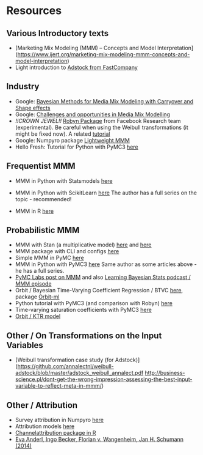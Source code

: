 # Resources 

## Various Introductory texts
- [Marketing Mix Modeling (MMM) – Concepts and Model Interpretation] (https://www.ijert.org/marketing-mix-modeling-mmm-concepts-and-model-interpretation)
- Light introduction to [Adstock from FastCompany](https://www.fastcompany.com/1665084/how-long-does-your-ad-have-impact)
## Industry 
- Google: [Bayesian Methods for Media Mix Modeling with Carryover and Shape effects](https://static.googleusercontent.com/media/research.google.com/en//pubs/archive/46001.pdf)
- Google: [Challenges and opportunities in Media Mix Modelling](https://research.google/pubs/pub45998/)
- _!!CROWN JEWEL!!_ [Robyn Package](https://facebookexperimental.github.io/Robyn/) from Facebook Research team (experimental). Be careful when using the Weibull transformations (it might be fixed now). A related [tutorial](https://towardsdatascience.com/automated-marketing-mix-modeling-with-facebooks-robyn-fd79e60b489d)
- Google: Numpyro package [Lightweight MMM](https://github.com/google/lightweight_mmm/)
- Hello Fresh: Tutorial for Python with PyMC3 [here](https://engineering.hellofresh.com/bayesian-media-mix-modeling-using-pymc3-for-fun-and-profit-2bd4667504e6)
## Frequentist MMM
- MMM in Python with Statsmodels [here](https://blog.getcensus.com/you-should-know-introduction-to-marketing-mix-modeling/amp/)

- MMM in Python with ScikitLearn [here](https://towardsdatascience.com/introduction-to-marketing-mix-modeling-in-python-d0dd81f4e794) The author has a full series on the topic - recommended!

- MMM in R [here](https://towardsdatascience.com/building-a-marketing-mix-model-in-r-3a7004d21239)
## Probabilistic MMM
- MMM with Stan (a multiplicative model) [here](https://towardsdatascience.com/python-stan-implementation-of-multiplicative-marketing-mix-model-with-deep-dive-into-adstock-a7320865b334) and [here](https://github.com/sibylhe/mmm_stan)
- MMM package with CLI and configs [here](https://github.com/leopoldavezac/BayesianMMM)
- Simple MMM in PyMC [here](https://getrecast.com/bayesian-methods-for-mmm/)
- MMM in Python with PyMC3 [here](https://link.medium.com/MiDctptEvmb) Same author as some articles above - he has a full series.
- [PyMC Labs post on MMM](https://www.pymc-labs.io/blog-posts/bayesian-media-mix-modeling-for-marketing-optimization/) and also [Learning Bayesian Stats podcast / MMM episode](https://learnbayesstats.com/episode/63-media-mix-models-bayes-marketing-luciano-paz/)
- Orbit / Bayesian Time-Varying Coefficient Regression / BTVC [here](https://arxiv.org/pdf/2106.03322.pdf), package [Orbit-ml](https://orbit-ml.readthedocs.io/en/latest/tutorials/ktr1.html)
- Python tutorial with PyMC3 (and comparison with Robyn) [here](https://medium.com/towards-data-science/modeling-marketing-mix-using-pymc3-ba18dd9e6e68)
- Time-varying saturation coefficients with PyMC3 [here](https://juanitorduz.github.io/pymc_mmm/)
- [Orbit / KTR model](https://juanitorduz.github.io/orbit_mmm/)

## Other / On Transformations on the Input Variables
- [Weibull transformation case study (for Adstock)](https://github.com/annalectnl/weibull-adstock/blob/master/adstock_weibull_annalect.pdf
http://business-science.pl/dont-get-the-wrong-impression-assessing-the-best-input-variable-to-reflect-meta-in-mmm/)

## Other / Attribution
- Survey attribution in Numpyro [here](https://vincentk1991.github.io/survey-attribution-numpyro/)
- Attribution models [here](https://internetrix.github.io/attribution-modelling/methods.html)
- [Channelattribution package in R](https://cran.r-project.org/web/packages/ChannelAttribution/ChannelAttribution.pdf)
- [Eva Anderl, Ingo Becker, Florian v. Wangenheim, Jan H. Schumann (2014)](https://papers.ssrn.com/sol3/papers.cfm?abstract_id=2343077)
